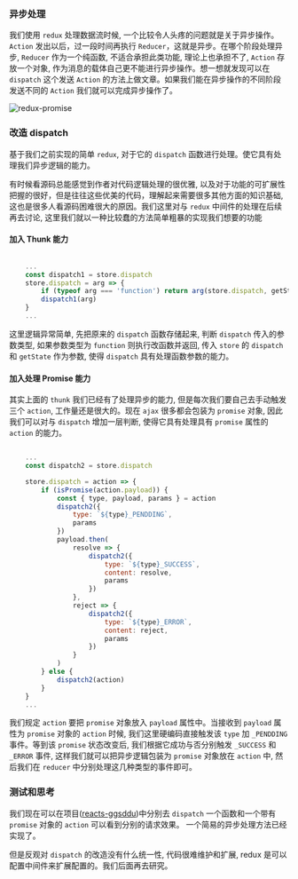 ### 异步处理

我们使用 `redux` 处理数据流时候, 一个比较令人头疼的问题就是关于异步操作。`Action` 发出以后，过一段时间再执行 `Reducer`，这就是异步。在哪个阶段处理异步, `Reducer` 作为一个纯函数, 不适合承担此类功能, 理论上也承担不了, `Action` 存放一个对象, 作为消息的载体自己更不能进行异步操作。想一想就发现可以在 `dispatch` 这个发送 `Action` 的方法上做文章。如果我们能在异步操作的不同阶段发送不同的 `Action` 我们就可以完成异步操作了。

![redux-promise](http://hazyzh.oss-cn-shenzhen.aliyuncs.com/imgs/redux/thunk-promise.png)

### 改造 dispatch

基于我们之前实现的简单 `redux`, 对于它的 `dispatch` 函数进行处理。使它具有处理我们异步逻辑的能力。

有时候看源码总能感觉到作者对代码逻辑处理的很优雅, 以及对于功能的可扩展性把握的很好，但是往往这些优美的代码，理解起来需要很多其他方面的知识基础, 这也是很多人看源码困难很大的原因。我们这里对与 `redux` 中间件的处理在后续再去讨论, 这里我们就以一种比较蠢的方法简单粗暴的实现我们想要的功能

#### 加入 Thunk 能力

```javascript

	...
	const dispatch1 = store.dispatch
	store.dispatch = arg => {
		if (typeof arg === 'function') return arg(store.dispatch, getState)
		dispatch1(arg)
	}
	...

```

这里逻辑异常简单, 先把原来的 `dispatch` 函数存储起来, 判断 `dispatch` 传入的参数类型, 如果参数类型为 `function` 则执行改函数并返回, 传入 `store` 的 `dispatch` 和 `getState` 作为参数, 使得 `dispatch` 具有处理函数参数的能力。

#### 加入处理 Promise 能力

其实上面的 `thunk` 我们已经有了处理异步的能力, 但是每次我们要自己去手动触发三个 `action`, 工作量还是很大的。现在 `ajax` 很多都会包装为 `promise` 对象, 因此我们可以对与 `dispatch` 增加一层判断, 使得它具有处理具有 `promise` 属性的 `action` 的能力。

```javascript

	...
	const dispatch2 = store.dispatch

	store.dispatch = action => {
		if (isPromise(action.payload)) {
			const { type, payload, params } = action
			dispatch2({
				type: `${type}_PENDDING`,
				params
			})
			payload.then(
				resolve => {
					dispatch2({
						type: `${type}_SUCCESS`,
						content: resolve,
						params
					})
				},
				reject => {
					dispatch2({
						type: `${type}_ERROR`,
						content: reject,
						params
					})
				}
			)
		} else {
			dispatch2(action)
		}
	}
	...

```

我们规定 `action` 要把 `promise` 对象放入 `payload` 属性中。当接收到 `payload` 属性为 `promise` 对象的 `action` 时候, 我们这里硬编码直接触发该 `type` 加 `_PENDDING` 事件。等到该 `promise` 状态改变后, 我们根据它成功与否分别触发 `_SUCCESS` 和 `_ERROR` 事件, 这样我们就可以把异步逻辑包装为 `promise` 对象放在 `action` 中, 然后我们在 `reducer` 中分别处理这几种类型的事件即可。

### 测试和思考

我们现在可以在项目([reacts-ggsddu](https://github.com/Hazyzh/reacts-ggsddu))中分别去 `dispatch` 一个函数和一个带有 `promise` 对象的 `action` 可以看到分别的请求效果。 一个简易的异步处理方法已经实现了。

但是反观对 `dispatch` 的改造没有什么统一性, 代码很难维护和扩展, redux 是可以配置中间件来扩展配置的。我们后面再去研究。
